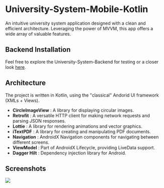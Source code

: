 # University-System-Mobile-Kotlin
An intuitive university system application designed with a clean and efficient architecture. Leveraging the power of MVVM, this app offers a wide array of valuable features.

## Backend Installation
 Feel free to explore the University-System-Backend for testing or a closer look <a href="https://github.com/SabirHalil/University-System-Backend">here</a>.
  
## Architecture
 The project is written in Kotlin, using the "classical" Andorid UI framework (XMLs + Views).
 - **CircleImageView** : A library for displaying circular images.
 - **Retrofit** : A versatile HTTP client for making network requests and parsing JSON responses.
 - **Lottie** : A library for rendering animations and vector graphics.
 - **iTextPDF** : A library for creating and manipulating PDF documents.
 - **Navigation** : AndroidX Navigation components for navigating between different screens.
 - **ViewModel** : Part of AndroidX Lifecycle, providing LiveData support.
 - **Dagger Hilt** : Dependency injection library for Android.

## Screenshots
<img src="screenshots/screenshots.PNG?raw=true"/>
 




